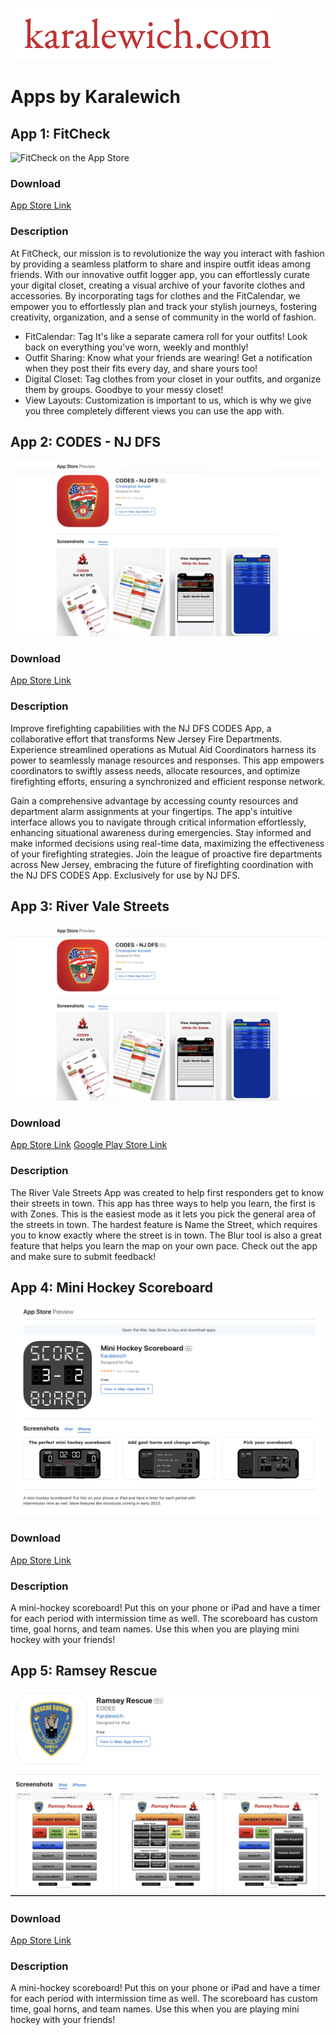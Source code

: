 ![Karalewich Logo](karalewich.png)
# Apps by Karalewich


## App 1: FitCheck

![FitCheck on the App Store](3PhoneScreen.png)

### Download
[App Store Link](https://apps.apple.com/us/app/fitcheck-outfit-of-the-day/id1616665542)


### Description
At FitCheck, our mission is to revolutionize the way you interact with fashion by providing a seamless platform to share and inspire outfit ideas among friends. With our innovative outfit logger app, you can effortlessly curate your digital closet, creating a visual archive of your favorite clothes and accessories. By incorporating tags for clothes and the FitCalendar, we empower you to effortlessly plan and track your stylish journeys, fostering creativity, organization, and a sense of community in the world of fashion.

- FitCalendar: ​​​​Tag It's like a separate camera roll for your outfits! Look back on everything you've worn, weekly and monthly!
- Outfit Sharing: ​Know what your friends are wearing! Get a notification when they post their fits every day, and share yours too!
- Digital Closet: ​Tag clothes from your closet in your outfits, and organize them by groups. Goodbye to your messy closet!
- View Layouts: ​Customization is important to us, which is why we give you three completely different views you can use the app with.

## App 2: CODES - NJ DFS

![NJDFS](dfs.png)

### Download
[App Store Link](https://apps.apple.com/us/app/codes-nj-dfs/id6457414055)


### Description
Improve firefighting capabilities with the NJ DFS CODES App, a collaborative effort that transforms New Jersey Fire Departments. Experience streamlined operations as Mutual Aid Coordinators harness its power to seamlessly manage resources and responses. This app empowers coordinators to swiftly assess needs, allocate resources, and optimize firefighting efforts, ensuring a synchronized and efficient response network.

Gain a comprehensive advantage by accessing county resources and department alarm assignments at your fingertips. The app's intuitive interface allows you to navigate through critical information effortlessly, enhancing situational awareness during emergencies. Stay informed and make informed decisions using real-time data, maximizing the effectiveness of your firefighting strategies. Join the league of proactive fire departments across New Jersey, embracing the future of firefighting coordination with the NJ DFS CODES App. Exclusively for use by NJ DFS.

## App 3: River Vale Streets

![NJDFS](dfs.png)

### Download
[App Store Link](https://apps.apple.com/us/app/river-vale-streets/id6462086759)
[Google Play Store Link](https://play.google.com/store/apps/details?id=com.vkaralewich.RiverValeStreets&pcampaignid=web_share)


### Description
The River Vale Streets App was created to help first responders get to know their streets in town. This app has three ways to help you learn, the first is with Zones. This is the easiest mode as it lets you pick the general area of the streets in town. The hardest feature is Name the Street, which requires you to know exactly where the street is in town. The Blur tool is also a great feature that helps you learn the map on your own pace. Check out the app and make sure to submit feedback!

## App 4: Mini Hockey Scoreboard

![Mini Hockey Scoreboard](miniHockeyScoreboard.png)

### Download
[App Store Link](https://apps.apple.com/us/app/mini-hockey-scoreboard/id1626358252)


### Description
A mini-hockey scoreboard! Put this on your phone or iPad and have a timer for each period with intermission time as well. The scoreboard has custom time, goal horns, and team names. Use this when you are playing mini hockey with your friends!

## App 5: Ramsey Rescue

![Ramsey Rescue](ramseyRescue.png)

### Download
[App Store Link](https://apps.apple.com/us/app/ramsey-rescue/id6453687364)


### Description
A mini-hockey scoreboard! Put this on your phone or iPad and have a timer for each period with intermission time as well. The scoreboard has custom time, goal horns, and team names. Use this when you are playing mini hockey with your friends!